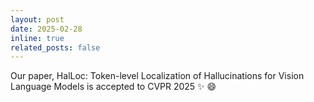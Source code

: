 ```yaml
---
layout: post
date: 2025-02-28
inline: true
related_posts: false
---
```


Our paper, HalLoc: Token-level Localization of Hallucinations for Vision Language Models is accepted to CVPR 2025 :sparkles: :smile:
